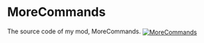 # MoreCommands
The source code of my mod, MoreCommands.
[<img src="http://cf.way2muchnoise.eu/full_morecommands_downloads.svg" alt="MoreCommands" align="center"/>](https://minecraft.curseforge.com/projects/morecommands)
